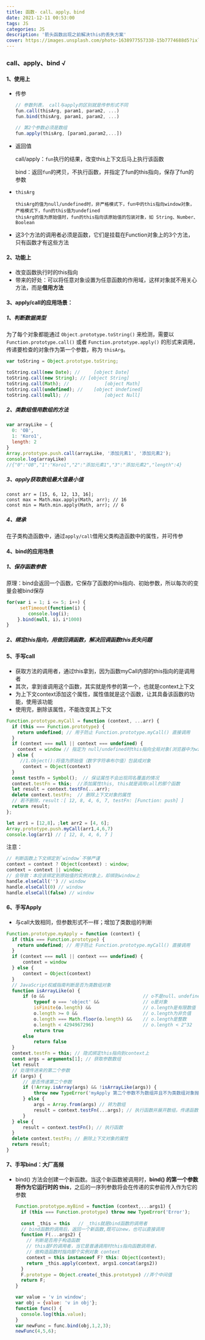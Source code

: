 ```yaml
---
title: 函数- call、apply、bind
date: 2021-12-11 00:53:00
tags: JS
categories: JS
description: '箭头函数出现之前解决this的丢失方案'
cover: https://images.unsplash.com/photo-1638977557338-15b7774688d5?ixlib=rb-1.2.1&ixid=MnwxMjA3fDB8MHxlZGl0b3JpYWwtZmVlZHwxMDZ8fHxlbnwwfHx8fA%3D%3D&auto=format&fit=crop&w=500&q=60
---
```

### call、apply、bind √ ###

#### 1、使用上 ####

* 传参

  ```js
  // 参数列表， call与apply的区别就是传参形式不同
  fun.call(thisArg, param1, param2, ...)
  fun.bind(thisArg, param1, param2, ...)
  
  // 第2个参数必须是数组
  fun.apply(thisArg, [param1,param2,...])
  ```

* 返回值

  call/apply：`fun`执行的结果，改变this上下文后马上执行该函数

  bind：返回`fun`的拷贝，不执行函数，并指定了fun的this指向，保存了fun的参数

* `thisArg`

  ```
  thisArg的值为null/undefined时，非严格模式下，fun中的this指向window对象，严格模式下，fun的this值为undefined
  thisArg的值为原始值时，fun的this指向该原始值的包装对象，如 String、Number、Boolean
  ```

* 这3个方法的调用者必须是函数，它们是挂载在Function对象上的3个方法，只有函数才有这些方法

#### 2、功能上 ####

* 改变函数执行时的this指向
* 带来的好处：可以将任意对象设置为任意函数的作用域，这样对象就不用关心方法，而是**借用方法**

#### 3、apply/call的应用场景： ####

##### 1、判断数据类型 #####

为了每个对象都能通过 `Object.prototype.toString()` 来检测，需要以 `Function.prototype.call()` 或者 `Function.prototype.apply()` 的形式来调用，传递要检查的对象作为第一个参数，称为 `thisArg`。

```js
var toString = Object.prototype.toString;

toString.call(new Date); // 	[object Date]
toString.call(new String); // [object String]
toString.call(Math); // 			[object Math]
toString.call(undefined); // 	[object Undefined]
toString.call(null); // 			[object Null]
```

##### 2、类数组借用数组的方法 #####

```js
var arrayLike = {
  0: 'OB',
  1: 'Koro1',
  length: 2
}
Array.prototype.push.call(arrayLike, '添加元素1', '添加元素2');
console.log(arrayLike)
//{"0":"OB","1":"Koro1","2":"添加元素1","3":"添加元素2","length":4}
```

##### 3、apply获取数组最大值最小值 #####

```
const arr = [15, 6, 12, 13, 16];
const max = Math.max.apply(Math, arr); // 16
const min = Math.min.apply(Math, arr); // 6
```

##### 4、继承 #####

在子类构造函数中，通过`apply/call`借用父类构造函数中的属性，并可传参

#### 4、bind的应用场景 ####

##### 1、保存函数参数 #####

原理：bind会返回一个函数，它保存了函数的this指向、初始参数，所以每次i的变量会被bind保存

```js
for(var i = 1; i <= 5; i++) {
     setTimeout(function(i) {
        console.log(i);
    }.bind(null, i)，i*1000)
}
```

##### 2、绑定this指向，用做回调函数，解决回调函数this丢失问题 #####

#### 5、手写call ####

* 获取方法的调用者，通过this拿到，因为函数myCall内部的this指向的是调用者
* 其次，拿到谁调用这个函数，其实就是传参的第一个，也就是context上下文
* 为上下文context添加这个属性，属性值就是这个函数，让其具备该函数的功能，使用该功能
* 使用完，删除该属性，不能改变其上下文

```js
Function.prototype.myCall = function (context, ...arr) {
  if (this === Function.prototype) {
  	return undefined; // 用于防止 Function.prototype.myCall() 直接调用
  }
  if (context === null || context === undefined) {
    context = window // 指定为 null/undefined时this指向全局对象(浏览器中为window)
  } else {
     //1.Object():将值为原始值（数字字符串布尔值）包装成对象
      context = Object(context)
  }
  const testFn = Symbol();  // 保证属性不会出现同名覆盖的情况
  context.testFn = this;  //添加属性this, this就是调用call的那个函数
  let result = context.testFn(...arr); 
  delete context.testFn;  // 删除上下文对象的属性
  // 若不删除，result：[ 12, 8, 4, 6, 7, testFn: [Function: push] ]
  return result; 
};

let arr1 = [12,8]，;let arr2 = [4, 6];
Array.prototype.push.myCall(arr1,4,6,7)
console.log(arr1) // [ 12, 8, 4, 6, 7 ]
```

注意：

```js
// 判断函数上下文绑定到`window`不够严谨
context = context ? Object(context) : window; 
context = context || window; 
// 会导致：本应该绑定到原始值的实例对象上，却绑到window上
handle.elseCall('') // window  
handle.elseCall(0) // window
handle.elseCall(false) // window
```

#### 6、手写Apply ####

* 与call大致相同，但参数形式不一样；增加了类数组的判断

```js
Function.prototype.myApply = function (context) {
  if (this === Function.prototype) {
    return undefined; // 用于防止 Function.prototype.myCall() 直接调用
  }
  if (context === null || context === undefined) {
      context = window 
  } else {
      context = Object(context) 
  }
  // JavaScript权威指南判断是否为类数组对象
  function isArrayLike(o) {
      if (o &&                                    // o不是null、undefined等
          typeof o === 'object' &&                // o是对象
          isFinite(o.length) &&                   // o.length是有限数值
          o.length >= 0 &&                        // o.length为非负值
          o.length === Math.floor(o.length) &&    // o.length是整数
          o.length < 4294967296)                  // o.length < 2^32
          return true
      else
          return false
  }
  context.testFn = this; // 隐式绑定this指向到context上
  const args = arguments[1]; // 获取参数数组
  let result
  // 处理传进来的第二个参数
  if (args) {
      // 是否传递第二个参数
      if (!Array.isArray(args) && !isArrayLike(args)) {
          throw new TypeError('myApply 第二个参数不为数组并且不为类数组对象抛出错误');
      } else {
          args = Array.from(args) // 转为数组
          result = context.testFn(...args); // 执行函数并展开数组，传递函数参数，注意要展开
      }
  } else {
      result = context.testFn(); // 执行函数
  }
  delete context.testFn; // 删除上下文对象的属性
  return result; 
}
```

#### 7、手写bind：大厂高频 ####

* bind() 方法会创建一个新函数。当这个新函数被调用时，**bind() 的第一个参数将作为它运行时的 this**，之后的一序列参数将会在传递的实参前传入作为它的参数

  ```js
  Function.prototype.myBind = function (context,...args1) {
    if (this === Function.prototype) throw new TypeError('Error');
    
    const _this = this   // _this就是bind函数的调用者
    // bind函数的调用后，返回一个新函数,既可以new，也可以直接调用
    function F(...args2) {
      // 判断是否用于构造函数
      // this是F的调用者，当它是普通调用时this指向函数调用者，
      // 做构造函数时指向那个实例对象 context
      context = this instanceof F? this: Object(context);
      return _this.apply(context, args1.concat(args2))
    }
    F.prototype = Object.create(_this.prototype) //弄个中间值
    return F;
  }
  
  var value = 'v in window';
  var obj = {value: 'v in obj'};
  function func() {
    console.log(this.value);
  }
  var newFunc = func.bind(obj,1,2,3);
  newFunc(4,5,6); 
  ```